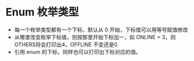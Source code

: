 # Enum 枚举类型
* 每一个枚举类型都有一个下标，默认从 0 开始，下标值可以用等号赋值修改
* 从哪里改变枚举下标值，则按那里开始下标加一，如 ONLINE = 3，则OTHERS将会打印出4，OFFLINE 不变还是0
* 引用 enum 的下标，同样也可以打印出下标对应的值。


